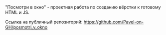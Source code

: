 "Посмотри в окно" - проектная работа по созданию вёрстки к готовому HTML и JS.

Ссылка на публичный репозиторий:
https://github.com/Pavel-on-GH/posmotri_v_okno

